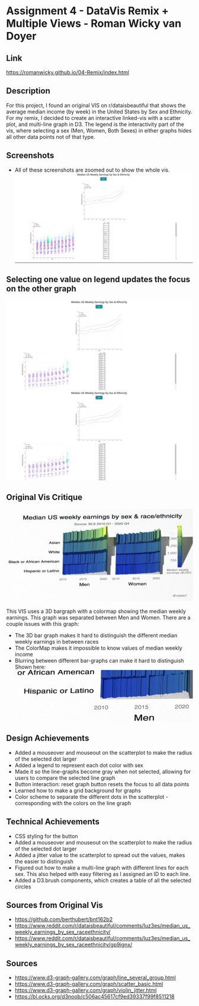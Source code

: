 Assignment 4 - DataVis Remix + Multiple Views - Roman Wicky van Doyer
===

Link
---
https://romanwicky.github.io/04-Remix/index.html

Description
---
For this project, I found an original VIS on r/dataisbeautiful that shows the average median income (by week) in the United States by Sex and Ethnicity.
For my remix, I decided to create an interactive linked-vis with a scatter plot, and multi-line graph in D3.
The legend is the interactivity part of the vis, where selecting a sex (Men, Women, Both Sexes) in either graphs
hides all other data points not of that type.

Screenshots
---
- All of these screenshots are zoomed out to show the whole vis.
![image](images/demo1.png)

Selecting one value on legend updates the focus on the other graph
---
![image](images/demo2.png)
![image](images/demo3.png)

Original Vis Critique
---
![image](images/originalvis.jpg)

This VIS uses a 3D bargraph with a colormap showing the median weekly earnings. This graph was separated between Men and Women.
There are a couple issues with this graph:
- The 3D bar graph makes it hard to distinguish the different median weekly earnings in between races
- The ColorMap makes it impossible to know values of median weekly income
- Blurring between different bar-graphs can make it hard to distinguish 
Shown here:
  ![image](images/demo4.png)

Design Achievements
---
- Added a mouseover and mouseout on the scatterplot to make the radius of the selected dot larger
- Added a legend to represent each dot color with sex
- Made it so the line-graphs become gray when not selected, allowing for users to compare the selected line graph
- Button interaction: reset graph button resets the focus to all data points
- Learned how to make a grid background for graphs
- Color scheme to separate the different dots in the scatterplot - corresponding with the colors on the line graph

Technical Achievements
---
- CSS styling for the button
- Added a mouseover and mouseout on the scatterplot to make the radius of the selected dot larger
- Added a jitter value to the scatterplot to spread out the values, makes the easier to distinguish
- Figured out how to make a multi-line graph with different lines for each sex. This also helped with easy filtering as I assigned an ID to each line.
- Added a D3.brush components, which creates a table of all the selected circles


Sources from Original Vis
---
- https://github.com/berthubert/bnt162b2
- https://www.reddit.com/r/dataisbeautiful/comments/luz3es/median_us_weekly_earnings_by_sex_raceethnicity/
- https://www.reddit.com/r/dataisbeautiful/comments/luz3es/median_us_weekly_earnings_by_sex_raceethnicity/gp9ignx/

Sources
---
- https://www.d3-graph-gallery.com/graph/line_several_group.html
- https://www.d3-graph-gallery.com/graph/scatter_basic.html
- https://www.d3-graph-gallery.com/graph/violin_jitter.html
- https://bl.ocks.org/d3noob/c506ac45617cf9ed39337f99f8511218


